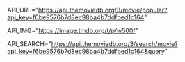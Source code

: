 API_URL="https://api.themoviedb.org/3/movie/popular?api_key=f6be9576b7d8ec98ba4b7ddfbed1c164"

API_IMG="https://image.tmdb.org/t/p/w500/"

API_SEARCH="https://api.themoviedb.org/3/search/movie?api_key=f6be9576b7d8ec98ba4b7ddfbed1c164&query"
